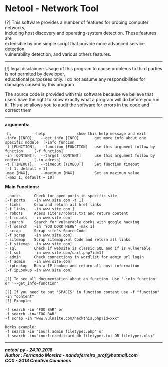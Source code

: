 # Netool - Network Tool #

[?] This software provides a number of features for probing computer networks,  
including host discovery and operating-system detection. These features are  
extensible by one simple script that provide more advanced service detection,  
vulnerability detection, and various others features.

----------

[!] legal disclaimer:
Usage of this program to cause problems to third parties is not permited by developer,  
educational purposees only. I do not assume any responsibilities for damages caused by this program

The source code is provided with this software because we believe that users have the right to
know exactly what a program will do before you run it.
This also allows you to audit the software for errors in the code and correct them

----------

**arguments:**

    -h, 		--help            	show this help message and exit
    -info [INFO], 	--get_info [INFO]       get more info about one specific module  [-info funcion  
    -f [FUNCTION], 	--function [FUNCTION]   use this argument follow by function     [-f function]  
    -in [CONTENT], 	--target [CONTENT]      use this argument follow by content      [-in adress]  
    -t [TIMEOUT], 	--timeout [TIMEOUT]     Set function timeout                     [-t 1, default = 1]  
    -max [MAX], 	--maximum [MAX]         Set an maximum value                     [-max 1, default = 10]  

**Main Functions:**

    - ports      Check for open ports in specific site                    [-f ports    -in www.site.com -t 1]  
    - links      Craw and return all href links                           [-f links    -in www.site.com ]  
    - robots     Acess site's/robots.txt and return content               [-f robots   -in www.site.com]  
    - search     Search for vulnerable dorks with google hacking          [-f search   -in 'YOU DORK HERE' -max 1]  
    - scrap      Scrap site's SourceCode                                  [-f scrap    -in www.site.com]  
    - sitemap    Scrap sitemap.xml Code and return all links              [-f sitemap  -in www.site.com]  
    - sql        Check if website is classic SQL and if is vulnerable     [-f sql      -in www.site.com/cart.php?id=1]  
    - admin      Check connections in wordlist for admin url login        [-f admin    -in www.site.com]
    - ipLookup   Run a IP Lookup and return all host information          [-f ipLookup -in www.site.com]
    
    [?] To see all documentation about an function. Use '-info function' or '--get_info=function' 
     
    [?] If you need to put 'SPACES' in function content use -f "function" -in "content"
    [?] Example:
    
    -f search -in "FOO BAR" or
    -f search -in="FOO BAR"
    -f scrap -in "www.vulnsite.com/hackthis,php?id=xxx"
    
    Dorks example:
    -f search -in "inurl:admin filetype:.php" or
    -f search -in="inurl:creditcard_db filetype:.txt OR filetype:.xlsx" 
    

    
----------
**_netool.py - 24.10.2018_**  
**_Author : Fernando Moreira - nandoferreira_prof@hotmail.com_**  
**_CC0 - 2018 Creative Commons_**  
